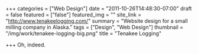 +++
categories = ["Web Design"]
date = "2011-10-26T14:48:30-07:00"
draft = false
featured = ["false"]
featured_img = ""
site_link = "http://www.tenakeelogging.com/"
summary = "Website design for a small milling company in Alaska."
tags = ["Design", "Web Design"]
thumbnail = "/img/work/tenakee-logging-big.png"
title = "Tenakee Logging"

+++
Oh, indeed.
